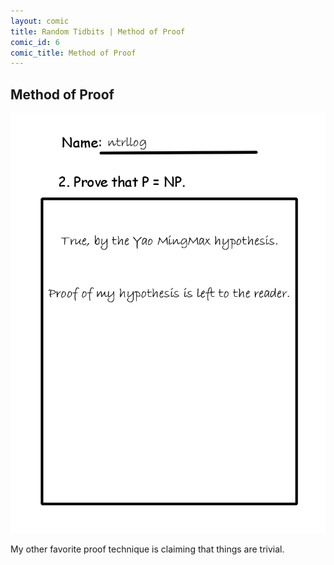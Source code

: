 ```yaml
---
layout: comic
title: Random Tidbits | Method of Proof
comic_id: 6
comic_title: Method of Proof
---
```


## Method of Proof

![](/assets/images/6.png)

My other favorite proof technique is claiming that things are trivial.
